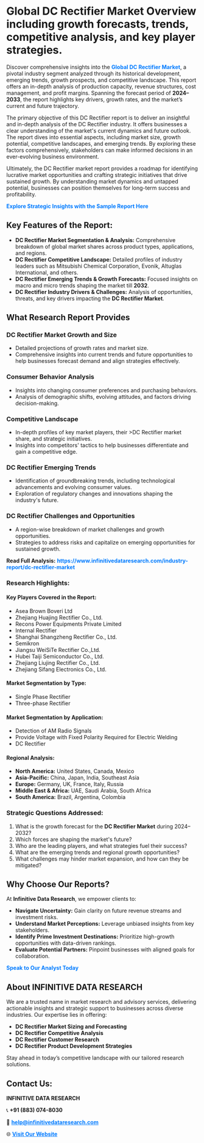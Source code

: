 <h1>Global DC Rectifier Market Overview including growth forecasts, trends, competitive analysis, and key player strategies.</h1>
<p>
Discover comprehensive insights into the 
<a href="https://www.infinitivedataresearch.com/industry-report/dc-rectifier-market" rel="dofollow" style="color: #007BFF; text-decoration: none;"><strong>Global DC Rectifier Market</strong></a>, a pivotal industry segment analyzed through its historical development, emerging trends, growth prospects, and competitive landscape. This report offers an in-depth analysis of production capacity, revenue structures, cost management, and profit margins. Spanning the forecast period of <strong>2024–2033</strong>, the report highlights key drivers, growth rates, and the market’s current and future trajectory.
</p>
<p>
The primary objective of this DC Rectifier report is to deliver an insightful and in-depth analysis of the DC Rectifier industry. It offers businesses a clear understanding of the market's current dynamics and future outlook. The report dives into essential aspects, including market size, growth potential, competitive landscapes, and emerging trends. By exploring these factors comprehensively, stakeholders can make informed decisions in an ever-evolving business environment.
</p>
<p>
Ultimately, the DC Rectifier market report provides a roadmap for identifying lucrative market opportunities and crafting strategic initiatives that drive sustained growth. By understanding market dynamics and untapped potential, businesses can position themselves for long-term success and profitability.
</p>
<p>
<a href="https://www.infinitivedataresearch.com/request-sample/reportId=111310" style="color: #007BFF; text-decoration: none;"><strong>Explore Strategic Insights with the Sample Report Here</strong></a>
</p>

<h2>Key Features of the Report:</h2>
<ul>
<li><strong>DC Rectifier Market Segmentation & Analysis:</strong> Comprehensive breakdown of global market shares across product types, applications, and regions.</li>
<li><strong>DC Rectifier Competitive Landscape:</strong> Detailed profiles of industry leaders such as Mitsubishi Chemical Corporation, Evonik, Altuglas International, and others.</li>
<li><strong>DC Rectifier Emerging Trends & Growth Forecasts:</strong> Focused insights on macro and micro trends shaping the market till <strong>2032</strong>.</li>
<li><strong>DC Rectifier Industry Drivers & Challenges:</strong> Analysis of opportunities, threats, and key drivers impacting the <strong>DC Rectifier Market</strong>.</li>
</ul>

<h2>What Research Report Provides</h2>
<h3>DC Rectifier Market Growth and Size</h3>
<ul>
<li>Detailed projections of growth rates and market size.</li>
<li>Comprehensive insights into current trends and future opportunities to help businesses forecast demand and align strategies effectively.</li>
</ul>

<h3>Consumer Behavior Analysis</h3>
<ul>
<li>Insights into changing consumer preferences and purchasing behaviors.</li>
<li>Analysis of demographic shifts, evolving attitudes, and factors driving decision-making.</li>
</ul>

<h3>Competitive Landscape</h3>
<ul>
<li>In-depth profiles of key market players, their >DC Rectifier market share, and strategic initiatives.</li>
<li>Insights into competitors' tactics to help businesses differentiate and gain a competitive edge.</li>
</ul>

<h3>DC Rectifier Emerging Trends</h3>
<ul>
<li>Identification of groundbreaking trends, including technological advancements and evolving consumer values.</li>
<li>Exploration of regulatory changes and innovations shaping the industry's future.</li>
</ul>

<h3>DC Rectifier Challenges and Opportunities</h3>
<ul>
<li>A region-wise breakdown of market challenges and growth opportunities.</li>
<li>Strategies to address risks and capitalize on emerging opportunities for sustained growth.</li>
</ul>
<p><strong>Read Full Analysis:</strong> <a href="https://www.infinitivedataresearch.com/industry-report/dc-rectifier-market" rel="dofollow" style="color: #007BFF; text-decoration: none;"><strong>https://www.infinitivedataresearch.com/industry-report/dc-rectifier-market</strong></a></p>
<h3>Research Highlights:</h3>
<h4>Key Players Covered in the Report:</h4>
<ul><li>Asea Brown Boveri Ltd</li><li>Zhejiang Huajing Rectifier Co., Ltd.</li><li>Recons Power Equipments Private Limited</li><li>Internal Rectifier</li><li>Shanghai Shangzheng Rectifier Co., Ltd.</li><li>Semikron</li><li>Jiangsu WeiSiTe Rectifier Co.,Ltd.</li><li>Hubei Taiji Semiconductor Co., Ltd.</li><li>Zhejiang Liujing Rectifier Co., Ltd.</li><li>Zhejiang Sifang Electronics Co., Ltd.</li></ul>
<h4>Market Segmentation by Type:</h4>
<ul><li>Single Phase Rectifier</li><li>Three-phase Rectifier</li></ul>
<h4>Market Segmentation by Application:</h4>
<ul><li>Detection of AM Radio Signals</li><li>Provide Voltage with Fixed Polarity Required for Electric Welding</li><li>DC Rectifier</li></ul>

<h4>Regional Analysis:</h4>
<ul>
<li><strong>North America:</strong> United States, Canada, Mexico</li>
<li><strong>Asia-Pacific:</strong> China, Japan, India, Southeast Asia</li>
<li><strong>Europe:</strong> Germany, UK, France, Italy, Russia</li>
<li><strong>Middle East & Africa:</strong> UAE, Saudi Arabia, South Africa</li>
<li><strong>South America:</strong> Brazil, Argentina, Colombia</li>
</ul>

<h3>Strategic Questions Addressed:</h3>
<ol>
<li>What is the growth forecast for the <strong>DC Rectifier Market</strong> during 2024–2032?</li>
<li>Which forces are shaping the market's future?</li>
<li>Who are the leading players, and what strategies fuel their success?</li>
<li>What are the emerging trends and regional growth opportunities?</li>
<li>What challenges may hinder market expansion, and how can they be mitigated?</li>
</ol>

<h2>Why Choose Our Reports?</h2>
<p>At <strong>Infinitive Data Research</strong>, we empower clients to:</p>
<ul>
<li><strong>Navigate Uncertainty:</strong> Gain clarity on future revenue streams and investment risks.</li>
<li><strong>Understand Market Perceptions:</strong> Leverage unbiased insights from key stakeholders.</li>
<li><strong>Identify Prime Investment Destinations:</strong> Prioritize high-growth opportunities with data-driven rankings.</li>
<li><strong>Evaluate Potential Partners:</strong> Pinpoint businesses with aligned goals for collaboration.</li>
</ul>
<p><a href="https://www.infinitivedataresearch.com/industry-report/dc-rectifier-market" rel="dofollow" style="color: #007BFF; text-decoration: none;"><strong>Speak to Our Analyst Today</strong></a></p>

<h2>About INFINITIVE DATA RESEARCH</h2>
<p>We are a trusted name in market research and advisory services, delivering actionable insights and strategic support to businesses across diverse industries. Our expertise lies in offering:</p>
<ul>
<li><strong>DC Rectifier Market Sizing and Forecasting</strong></li>
<li><strong>DC Rectifier Competitive Analysis</strong></li>
<li><strong>DC Rectifier Customer Research</strong></li>
<li><strong>DC Rectifier Product Development Strategies</strong></li>
</ul>
<p>Stay ahead in today’s competitive landscape with our tailored research solutions.</p>

<h2>Contact Us:</h2>
<p><strong>INFINITIVE DATA RESEARCH</strong></p>
<p>📞 <strong>+91 (883) 074-8030</strong></p>
<p>📧 <strong><a href="mailto:help@infinitivedataresearch.com" style="color: #007BFF;">help@infinitivedataresearch.com</a></strong></p>
<p>🌐 <strong><a href="https://www.infinitivedataresearch.com" rel="dofollow" style="color: #007BFF;">Visit Our Website</a></strong></p>
